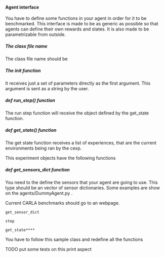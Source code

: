 

#### Agent interface 

You have to define some functions in your agent in order for it to be benchmarked.
This interface is made to be as generic as possible so that agents can define
their own rewards and states. It is also made to be parametrizable 
from outside. 


##### The class file name

The class file name should be 


##### The init function

It receives just a set of parameters directly as the first argument.
This argument is sent as a string by the user.


##### def run_step() function

The run step function will receive the object defined by the get_state function.


##### def get_state() function


The get state function receives a list of experiences, that are the current
environments being ran by the cexp. 

This experiment objects have the following functions



##### def get_sensors_dict function


You need to the define the sensors that your agent are going to 
use. This type should be an vector of sensor dictionaries. Some
examples are show on the agents/DummyAgent.py .






Current CARLA benchmarks should go to an webpage.

    get_sensor_dict
    
    step
    
    get_state****
    
    
    

You have to follow this sample class and redefine all the functions

TODO put some tests on this
print aspect

